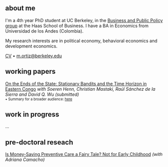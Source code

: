 ## about me

I'm a 4th year PhD student at UC Berkeley, in the [Business and Public Policy group](https://haas.berkeley.edu/bpp) at the Haas School of Business. I have a BA in Economics from Universidad de los Andes (Colombia).

My research interests are in political economy, behavioral economics and development economics.

[CV](pdf/CV_MO.pdf) • m.ortiz@berkeley.edu


## working papers

[On the Ends of the State: Stationary Bandits and the Time Horizon in Eastern Congo](pdf/TimeHorizon.pdf)
_with Soeren Henn, Christian Mastaki, Raúl Sánchez de la Sierra and David Q. Wu (submitted)_ <br/>
<span style="font-size:0.8em;">• Summary for a broader audience: [here](https://bfi.uchicago.edu/insight/finding/on-the-ends-of-the-state-stationary-bandits-and-the-time-horizon-in-eastern-congo/)</span>

## work in progress

...

## pre-doctoral reseach

[Is Money-Saving Preventive Care a Fairy Tale? Not for Early Childhood](https://miguelortizp.github.io/)
_(with Adriana Camacho)_


